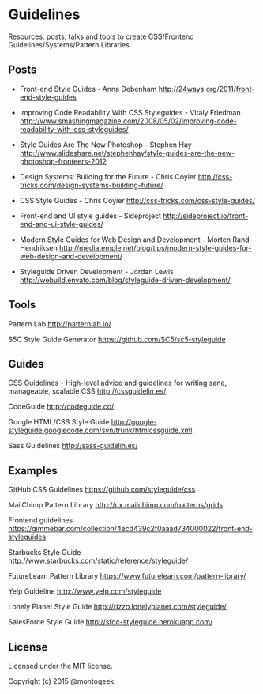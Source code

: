 # Guidelines

Resources, posts, talks and tools to create CSS/Frontend Guidelines/Systems/Pattern Libraries


## Posts

- Front-end Style Guides - Anna Debenham
http://24ways.org/2011/front-end-style-guides

- Improving Code Readability With CSS Styleguides - Vitaly Friedman
http://www.smashingmagazine.com/2008/05/02/improving-code-readability-with-css-styleguides/

- Style Guides Are The New Photoshop - Stephen Hay
http://www.slideshare.net/stephenhay/style-guides-are-the-new-photoshop-fronteers-2012

- Design Systems: Building for the Future - Chris Coyier
http://css-tricks.com/design-systems-building-future/

- CSS Style Guides - Chris Coyier
http://css-tricks.com/css-style-guides/

- Front-end and UI style guides - Sideproject
http://sideproject.io/front-end-and-ui-style-guides/

- Modern Style Guides for Web Design and Development - Morten Rand-Hendriksen
http://mediatemple.net/blog/tips/modern-style-guides-for-web-design-and-development/

- Styleguide Driven Development - Jordan Lewis
http://webuild.envato.com/blog/styleguide-driven-development/

## Tools

Pattern Lab
http://patternlab.io/

S5C Style Guide Generator
https://github.com/SC5/sc5-styleguide

## Guides

CSS Guidelines - High-level advice and guidelines for writing sane, manageable, scalable CSS
http://cssguidelin.es/

CodeGuide
http://codeguide.co/

Google HTML/CSS Style Guide
http://google-styleguide.googlecode.com/svn/trunk/htmlcssguide.xml

Sass Guidelines
http://sass-guidelin.es/

## Examples

GitHub CSS Guidelines
https://github.com/styleguide/css

MailChimp Pattern Library
http://ux.mailchimp.com/patterns/grids

Frontend guidelines
https://gimmebar.com/collection/4ecd439c2f0aaad734000022/front-end-styleguides

Starbucks Style Guide
http://www.starbucks.com/static/reference/styleguide/

FutureLearn Pattern Library
https://www.futurelearn.com/pattern-library/

Yelp Guideline
http://www.yelp.com/styleguide

Lonely Planet Style Guide
http://rizzo.lonelyplanet.com/styleguide/

SalesForce Style Guide
http://sfdc-styleguide.herokuapp.com/

## License

Licensed under the MIT license.

Copyright (c) 2015 @montogeek.
